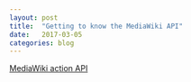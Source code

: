 ```yaml
---
layout: post
title:  "Getting to know the MediaWiki API"
date:   2017-03-05
categories: blog
---
```


[MediaWiki action API](https://www.mediawiki.org/wiki/API:Main_page)

